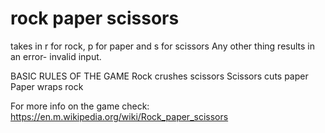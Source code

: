 # rock paper scissors
takes in r for rock, p for paper and s for scissors
Any other thing results in an error- invalid input.
 

BASIC RULES OF THE GAME
Rock crushes scissors
Scissors cuts paper
Paper wraps rock

For more info on the game check:
https://en.m.wikipedia.org/wiki/Rock_paper_scissors

